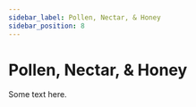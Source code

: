 ```yaml
---
sidebar_label: Pollen, Nectar, & Honey
sidebar_position: 8
---
```


# Pollen, Nectar, & Honey

Some text here.